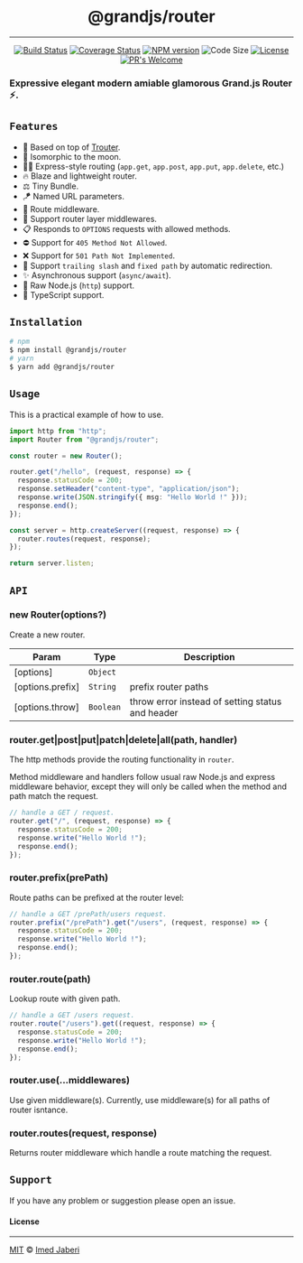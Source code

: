 <div align='center'>

# @grandjs/router

---

[![Build Status][travis-img]][travis-url]
[![Coverage Status][coverage-img]][coverage-url]
[![NPM version][npm-badge]][npm-url]
![Code Size][code-size-badge]
[![License][license-badge]][license-url]
[![PR's Welcome][pr-welcoming-badge]][pr-welcoming-url]

</div>

<!-- ***************** -->

[travis-img]: https://travis-ci.org/grandjs/router.svg?branch=master
[travis-url]: https://travis-ci.org/grandjs/router
[coverage-img]: https://coveralls.io/repos/github/grandjs/router/badge.svg?branch=master
[coverage-url]: https://coveralls.io/github/grandjs/router?branch=master
[npm-badge]: https://img.shields.io/npm/v/@grandjs/router.svg?style=flat
[npm-url]: https://www.npmjs.com/package/@grandjs/router
[license-badge]: https://img.shields.io/badge/license-MIT-green.svg?style=flat
[license-url]: https://github.com/grandjs/router/blob/master/LICENSE
[code-size-badge]: https://img.shields.io/github/languages/code-size/grandjs/router
[pr-welcoming-badge]: https://img.shields.io/badge/PRs-welcome-brightgreen.svg?style=flat
[pr-welcoming-url]: https://github.com/koajs/koa/pull/new
[trouter]: https://github.com/lukeed/trouter

<!-- ***************** -->

### Expressive elegant modern amiable glamorous Grand.js Router ⚡.

## `Features`

- 🦄 Based on top of [Trouter][trouter].
- 🚀 Isomorphic to the moon.
- 💅🏻 Express-style routing (`app.get`, `app.post`, `app.put`, `app.delete`, etc.)
- 🔥 Blaze and lightweight router.
- ⚖️ Tiny Bundle.
- 🪁 Named URL parameters.
- 🎯 Route middleware.
- 🥞 Support router layer middlewares.
- 📋 Responds to `OPTIONS` requests with allowed methods.
- ⛔️ Support for `405 Method Not Allowed`.
- ❌ Support for `501 Path Not Implemented`.
- 🧼 Support `trailing slash` and `fixed path` by automatic redirection.
- ✨ Asynchronous support (`async/await`).
- 🐢 Raw Node.js (`http`) support.
- 🎉 TypeScript support.

## `Installation`

```bash
# npm
$ npm install @grandjs/router
# yarn
$ yarn add @grandjs/router
```

## `Usage`

This is a practical example of how to use.

```typescript
import http from "http";
import Router from "@grandjs/router";

const router = new Router();

router.get("/hello", (request, response) => {
  response.statusCode = 200;
  response.setHeader("content-type", "application/json");
  response.write(JSON.stringify({ msg: "Hello World !" }));
  response.end();
});

const server = http.createServer((request, response) => {
  router.routes(request, response);
});

return server.listen;
```

## `API`

### new Router(options?)

Create a new router.

| Param            | Type      | Description                                      |
| ---------------- | --------- | ------------------------------------------------ |
| [options]        | `Object`  |                                                  |
| [options.prefix] | `String`  | prefix router paths                              |
| [options.throw]  | `Boolean` | throw error instead of setting status and header |

### router.get|post|put|patch|delete|all(path, handler)

The http methods provide the routing functionality in `router`.

Method middleware and handlers follow usual raw Node.js and express middleware behavior, except they will only be called when the method and path match the request.

```js
// handle a GET / request.
router.get("/", (request, response) => {
  response.statusCode = 200;
  response.write("Hello World !");
  response.end();
});
```

### router.prefix(prePath)

Route paths can be prefixed at the router level:

```js
// handle a GET /prePath/users request.
router.prefix("/prePath").get("/users", (request, response) => {
  response.statusCode = 200;
  response.write("Hello World !");
  response.end();
});
```

### router.route(path)

Lookup route with given path.

```js
// handle a GET /users request.
router.route("/users").get((request, response) => {
  response.statusCode = 200;
  response.write("Hello World !");
  response.end();
});
```

### router.use(...middlewares)

Use given middleware(s). Currently, use middleware(s) for all paths of router isntance.

### router.routes(request, response)

Returns router middleware which handle a route matching the request.

## `Support`

If you have any problem or suggestion please open an issue.

#### License

---

[MIT](LICENSE) &copy; [Imed Jaberi](https://github.com/3imed-jaberi)
